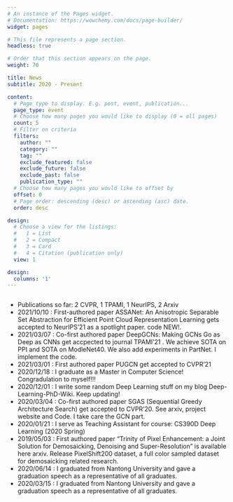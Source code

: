 ```yaml
---
# An instance of the Pages widget.
# Documentation: https://wowchemy.com/docs/page-builder/
widget: pages

# This file represents a page section.
headless: true

# Order that this section appears on the page.
weight: 70

title: News
subtitle: 2020 - Present

content:
  # Page type to display. E.g. post, event, publication...
  page_type: event
  # Choose how many pages you would like to display (0 = all pages)
  count: 5
  # Filter on criteria
  filters:
    author: ""
    category: ""
    tag: ""
    exclude_featured: false
    exclude_future: false
    exclude_past: false
    publication_type: ""
  # Choose how many pages you would like to offset by
  offset: 0
  # Page order: descending (desc) or ascending (asc) date.
  order: desc

design:
  # Choose a view for the listings:
  #   1 = List
  #   2 = Compact
  #   3 = Card
  #   4 = Citation (publication only)
  view: 1

design:
  columns: '1'
---
```

<div style="height: 60%; overflow-x:hidden;">
  <ul>
    <li>Publications so far: 2 CVPR, 1 TPAMI, 1 NeurIPS, 2 Arxiv</li>
    <li>2021/10/10 : First-authored paper ASSANet: An Anisotropic Separable Set Abstraction for Efficient Point Cloud Representation Learning gets accepted to NeurIPS’21 as a spotlight paper. code NEW!.</li>
    <li>2021/03/07 : Co-first authored paper DeepGCNs: Making GCNs Go as Deep as CNNs get accpected to journal TPAMI’21 . We achieve SOTA on PPI and SOTA on ModleNet40. We also add experiments in PartNet. I implement the code.</li>
    <li>2021/03/01 : First authored paper PUGCN get accepted to CVPR’21</li>
    <li>2020/12/18 : I graduate as a Master in Computer Science! Congradulation to myself!!!</li>
    <li>2020/12/01 : I write some random Deep Learning stuff on my blog Deep-Learning-PhD-Wiki. Keep updating!</li>
    <li>2020/03/04 : Co-first authored paper SGAS (Sequential Greedy Architecture Search) get accepted to CVPR’20. See arxiv, project website and Code. I take care the GCN part.</li>
    <li>2020/01/21 : I serve as Teaching Assistant for course: CS390D Deep Learning (2020 Spring)</li>
    <li>2019/05/03 : First authored paper “Trinity of Pixel Enhancement: a Joint Solution for Demosaicking, Denoising and Super-Resolution” is available here arxiv. Release PixelShift200 dataset, a full color sampled dataset for demosaicking related research.</li>
    <li>2020/06/14 : I graduated from Nantong University and gave a graduation speech as a representative of all graduates.</li>
    <li>2020/03/15 : I graduated from Nantong University and gave a graduation speech as a representative of all graduates.</li>
  </ul>
</div>